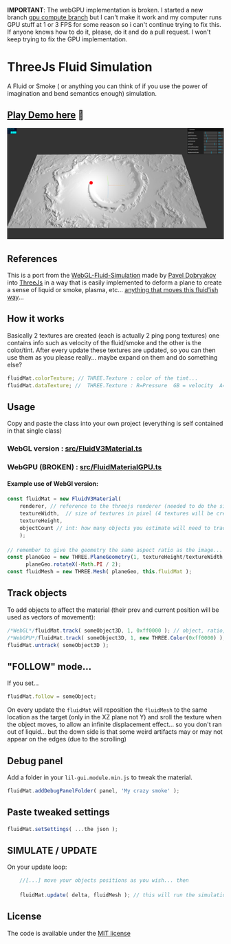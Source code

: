**IMPORTANT**: The webGPU implementation is broken. I started a new branch [gpu compute branch](https://github.com/bandinopla/threejs-fluid-simulation/tree/gpu-compute) but I can't make it work and my computer runs GPU stuff at 1 or 3 FPS for some reason so i can't continue trying to fix this. If anyone knows how to do it, please, do it and do a pull request. I won't keep trying to fix the GPU implementation.

# ThreeJs Fluid Simulation
A Fluid or Smoke ( or anything you can think of if you use the power of imagination and bend semantics enough) simulation. 

## [Play Demo here](https://threejs-fluid-simulation.vercel.app/) :rocket:

<img src="./screenshot.png?raw=true" width="880">

## References

This is a port from the [WebGL-Fluid-Simulation](https://github.com/PavelDoGreat/WebGL-Fluid-Simulation) made by [Pavel Dobryakov](https://github.com/PavelDoGreat) into [ThreeJs](https://github.com/mrdoob/three.js) in a way that is easily implemented to deform a plane to create a sense of liquid or smoke, plasma, etc... [anything that moves this fluid'ish way](https://youtu.be/Rd_F6OF5JfY?t=12)... 

## How it works
Basically 2 textures are created (each is actually 2 ping pong textures) one contains info such as velocity of the fluid/smoke and the other is the color/tint. After every update these textures are updated, so you can then use them as you please really... maybe expand on them and do something else?

```js
fluidMat.colorTexture; // THREE.Texture : color of the tint...
fluidMat.dataTexture; //  THREE.Texture : R=Pressure  GB = velocity  A=wildcard/don't use this

```

## Usage

Copy and paste the class into your own project (everything is self contained in that single class) 

### WebGL version : [src/FluidV3Material.ts](https://github.com/bandinopla/threejs-fluid-simulation/blob/main/src/FluidV3Material.ts)
### WebGPU (BROKEN) : [src/FluidMaterialGPU.ts](https://github.com/bandinopla/threejs-fluid-simulation/blob/gpu-compute/src/FluidMaterialGPU.ts)


#### Example use of WebGl version:
```js
const fluidMat = new FluidV3Material( 
    renderer, // reference to the threejs renderer (needed to do the simulation)
    textureWidth,  // size of textures in pixel (4 textures will be created with this dimension, so beware...)
    textureHeight, 
    objectCount // int: how many objects you estimate will need to track for movement
    );

// remember to give the geometry the same aspect ratio as the image...
const planeGeo = new THREE.PlaneGeometry(1, textureHeight/textureWidth, 132, 132);
      planeGeo.rotateX(-Math.PI / 2);
const fluidMesh = new THREE.Mesh( planeGeo, this.fluidMat );
```
## Track objects
To add objects to affect the material (their prev and current position will be used as vectors of movement):
```js
/*WebGL*/fluidMat.track( someObject3D, 1, 0xff0000 ); // object, ratio, color
/*WebGPU*/fluidMat.track( someObject3D, 1, new THREE.Color(0xff0000) ); // object, ratio, color
fluidMat.untrack( someObject3D ); 
```

## "FOLLOW" mode...
If you set...
```js
fluidMat.follow = someObject;
```
On every update the `fluidMat` will reposition the `fluidMesh` to the same location as the target (only in the XZ plane not Y) and sroll the texture when the object moves, to allow an infinite displacement effect... so you don't ran out of liquid... but the down side is that some weird artifacts may or may not appear on the edges (due to the scrolling)

## Debug panel
Add a folder in your `lil-gui.module.min.js` to tweak the material. 
```js
fluidMat.addDebugPanelFolder( panel, 'My crazy smoke' );
```

## Paste tweaked settings
```js
fluidMat.setSettings( ...the json );
```

## SIMULATE / UPDATE
On your update loop:

```js
    //[...] move your objects positions as you wish... then

    fluidMat.update( delta, fluidMesh ); // this will run the simulation
```



## License

The code is available under the [MIT license](LICENSE)
